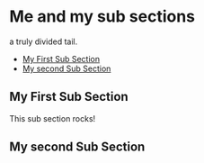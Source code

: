<!-- GENERATED DOCUMENT DO NOT EDIT! -->
<!-- prettier-ignore-start -->
<!-- markdownlint-disable -->

# Me and my sub sections #

a truly divided tail.

* [My First Sub Section](#my-first-sub-section)
* [My second Sub Section](#my-second-sub-section)

## My First Sub Section ##

This sub section rocks!

## My second Sub Section ##

<!-- markdownlint-restore -->
<!-- prettier-ignore-end -->
<!-- GENERATED DOCUMENT DO NOT EDIT! -->
